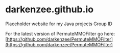 # darkenzee.github.io

Placeholder website for my Java projects Group ID

For the latest version of PermuteMMOFilter go here: [https://github.com/darkenzee/PermuteMMOFilter](https://github.com/darkenzee/PermuteMMOFilter)
